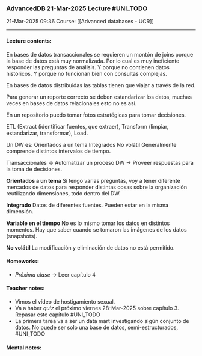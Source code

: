 ### AdvancedDB 21-Mar-2025 Lecture #UNI_TODO 

21-Mar-2025 09:36
Course: [[Advanced databases - UCR]]
___
#### Lecture contents:
En bases de datos transaccionales se requieren un montón de joins porque la base de datos está muy normalizada. Por lo cual es muy ineficiente responder las preguntas de análisis. Y porque no contienen datos históricos. Y porque no funcionan bien con consultas complejas.

En bases de datos distribuidas las tablas tienen que viajar a través de la red.

Para generar un reporte correcto se deben estandarizar los datos, muchas veces en bases de datos relacionales esto no es así.

En un repositorio puedo tomar fotos estratégicas para tomar decisiones.

ETL (Extract (identificar fuentes, que extraer), Transform (limpiar, estandarizar, transformar), Load.

Un DW es:
	Orientados a un tema
	Integrados
	No volátil
	Generalmente comprende distintos intervalos de tiempo.

Transaccionales -> Automatizar un proceso
DW -> Proveer respuestas para la toma de decisiones.

**Orientados a un tema**
Si tengo varias preguntas, voy a tener diferente mercados de datos para responder distintas cosas sobre la organización reutilizando dimensiones, todo dentro del DW.

**Integrado**
Datos de diferentes fuentes. Pueden estar en la misma dimensión.

**Variable en el tiempo**
No es lo mismo tomar los datos en distintos momentos. Hay que saber cuando se tomaron las imágenes de los datos (snapshots).

**No volátil**
La modificación y eliminación de datos no está permitido.
#### Homeworks:
- _Próxima clase_ -> Leer capítulo 4

#### Teacher notes:
- Vimos el vídeo de hostigamiento sexual.
- Va a haber _quiz_ el próximo viernes 28-Mar-2025 sobre capítulo 3. Repasar este capítulo #UNI_TODO 
- La primera tarea va a ser un data mart investigando algún conjunto de datos. No puede ser solo una base de datos, semi-estructurados,  #UNI_TODO 

#### Mental notes:
